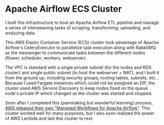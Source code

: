 # Apache Airflow ECS Cluster

I built this infrastructure to host an Apache Airflow ETL pipeline and manage a series of interweaving tasks of scraping, transforming, uploading, and analyzing data. 

This AWS Elastic Container Service (ECS) cluster took advantage of Apache Airflow's CeleryExecutor to parallelize task execution along with RabbitMQ as the messenger to communicate tasks between the different nodes (flower, scheduler, workers, webserver). 

The VPC is standard with a single private subnet (for the nodes and RDS cluster) and single public subnet (to host the webserver + NAT), and I built it from the ground up, including security groups, routing tables, subnets, etc... Because I used Fargate instances which could not be assigned an EIP, the cluster used AWS Service Discovery to keep nodes fixed on the queue node's private IP which changed as the cluster was started and stopped. 

Soon after I completed this (painstaking but wonderful learning) process, [AWS released their own "Managed Workflows for Apache Airflow"](https://aws.amazon.com/blogs/aws/introducing-amazon-managed-workflows-for-apache-airflow-mwaa/). This cluster worked well for many purposes, but I also soon realized the power of AWS Lambda and laid this cluster to rest. 
